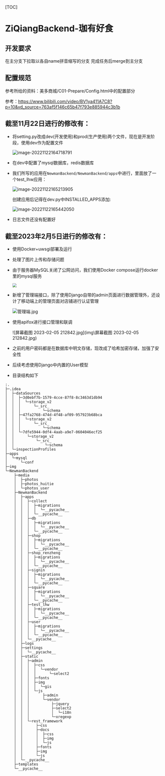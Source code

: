[TOC]

# ZiQiangBackend-珈有好食

## 开发要求

在主分支下拉取以各自name拼音缩写的分支
完成任务后merge到主分支

## 配置规范

参考所给的资料：美多商城/C01-Prepare/Config.html中的配置部分

参考：https://www.bilibili.com/video/BV1ya411A7C8?p=10&vd_source=763af5f146c65b47f793e885944c3b1b

## 截至11月22日进行的修改有：

- 将setting.py改成dev(开发使用)和prod(生产使用)两个文件，现在是开发阶段，使用dev作为配置文件

  ![image-20221122164718791](img/image-20221122164718791.png)

- 在dev中配置了mysql数据库，redis数据库

- 我们所写的应用在`NewmanBackend/NewmanBackend/apps`中进行，里面放了一个test_lhw应用：

  ![image-20221122165213905](img/image-20221122165213905.png)

  创建应用后记得在dev.py中INSTALLED_APPS添加:

  ![image-20221122165442050](img/image-20221122165442050.png)

- 日志文件还没有配置好

## 截至2023年2月5日进行的修改有：

- 使用Docker+uwsgi部署及运行

- 处理了图片上传和存储问题

- 由于服务器MySQL关闭了公网访问，我们使用Docker compose运行docker里的mysql服务

  <img src="img\屏幕截图 2023-02-05 212625.jpg" style="zoom:80%;" />

- 新增了管理端接口，除了使用Django自带的admin页面进行数据管理外，还设计了移动端上的管理页面对店铺进行认证管理

  ![管理端.jpg](img\管理端.jpg)

- 使用apifox进行接口管理和联调

  ![屏幕截图 2023-02-05 212842.jpg](img\屏幕截图 2023-02-05 212842.jpg)

- 之前的用户密码都是在数据库中明文存储，现改成了哈希加密存储，加强了安全性

- 后续考虑使用Django中内置的User模型

- 目录结构如下
```shell
:.
├─.idea
│  ├─dataSources
│  │  ├─3d0ebf7b-1579-4cce-87f8-8c3463d1db94
│  │  │  └─storage_v2
│  │  │      └─_src_
│  │  │          └─schema
│  │  ├─47fa2768-474d-4f48-af09-957923b68bca
│  │  │  └─storage_v2
│  │  │      └─_src_
│  │  │          └─schema
│  │  └─7dfe5944-0df4-4aab-a9e7-0604046ecf25
│  │      └─storage_v2
│  │          └─_src_
│  │              └─schema
│  └─inspectionProfiles
├─apps
│  └─mysql
│      └─conf
├─img
└─NewmanBackend
    ├─media
    │  ├─photos
    │  ├─photos_huitie
    │  └─photos_user
    ├─NewmanBackend
    │  ├─apps
    │  │  ├─collect
    │  │  │  ├─migrations
    │  │  │  │  └─__pycache__
    │  │  │  └─__pycache__
    │  │  ├─db
    │  │  │  ├─migrations
    │  │  │  │  └─__pycache__
    │  │  │  └─__pycache__
    │  │  ├─shop
    │  │  │  ├─migrations
    │  │  │  │  └─__pycache__
    │  │  │  └─__pycache__
    │  │  ├─shop_renzheng
    │  │  │  ├─migrations
    │  │  │  │  └─__pycache__
    │  │  │  └─__pycache__
    │  │  ├─signin
    │  │  │  ├─migrations
    │  │  │  │  └─__pycache__
    │  │  │  └─__pycache__
    │  │  ├─square
    │  │  │  ├─migrations
    │  │  │  │  └─__pycache__
    │  │  │  └─__pycache__
    │  │  ├─test_lhw
    │  │  │  ├─migrations
    │  │  │  │  └─__pycache__
    │  │  │  └─__pycache__
    │  │  ├─user
    │  │  │  ├─migrations
    │  │  │  │  └─__pycache__
    │  │  │  └─__pycache__
    │  │  └─__pycache__
    │  ├─logs
    │  ├─settings
    │  │  └─__pycache__
    │  ├─static
    │  │  ├─admin
    │  │  │  ├─css
    │  │  │  │  └─vendor
    │  │  │  │      └─select2
    │  │  │  ├─fonts
    │  │  │  ├─img
    │  │  │  │  └─gis
    │  │  │  └─js
    │  │  │      ├─admin
    │  │  │      └─vendor
    │  │  │          ├─jquery
    │  │  │          ├─select2
    │  │  │          │  └─i18n
    │  │  │          └─xregexp
    │  │  └─rest_framework
    │  │      ├─css
    │  │      ├─docs
    │  │      │  ├─css
    │  │      │  ├─img
    │  │      │  └─js
    │  │      ├─fonts
    │  │      ├─img
    │  │      └─js
    │  └─__pycache__
    ├─templates
    └─__pycache__
```

